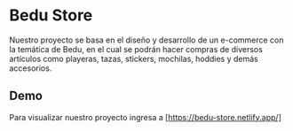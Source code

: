 # Bedu Store

Nuestro proyecto se basa en el diseño y desarrollo de un e-commerce con la temática de Bedu, en el cual se podrán hacer compras de diversos artículos como playeras, tazas, stickers, mochilas, hoddies y demás accesorios.

## Demo

Para visualizar nuestro proyecto ingresa a [https://bedu-store.netlify.app/]
